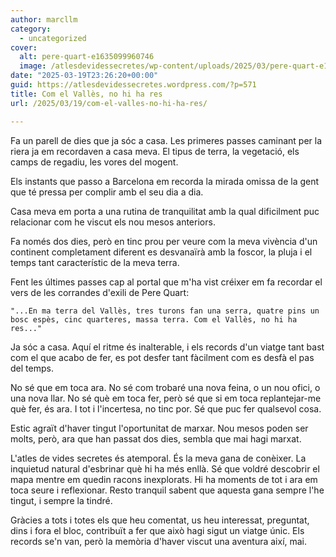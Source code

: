 ```yaml
---
author: marcllm
category:
  - uncategorized
cover:
  alt: pere-quart-e1635099960746
  image: /atlesdevidessecretes/wp-content/uploads/2025/03/pere-quart-e1635099960746.jpeg
date: "2025-03-19T23:26:20+00:00"
guid: https://atlesdevidessecretes.wordpress.com/?p=571
title: Com el Vallès, no hi ha res
url: /2025/03/19/com-el-valles-no-hi-ha-res/

---
```

Fa un parell de dies que ja sóc a casa. Les primeres passes caminant per la riera ja em recordaven a casa meva. El tipus de terra, la vegetació, els camps de regadiu, les vores del mogent.

Els instants que passo a Barcelona em recorda la mirada omissa de la gent que té pressa per complir amb el seu dia a dia.

Casa meva em porta a una rutina de tranquilitat amb la qual dificilment puc relacionar com he viscut els nou mesos anteriors.

Fa només dos dies, però en tinc prou per veure com la meva vivència d'un continent completament diferent es desvanaïrà amb la foscor, la pluja i el temps tant característic de la meva terra.

Fent les últimes passes cap al portal que m'ha vist créixer em fa recordar el vers de les corrandes d'exili de Pere Quart:

```
"...En ma terra del Vallès, tres turons fan una serra, quatre pins un bosc espès, cinc quarteres, massa terra. Com el Vallès, no hi ha res..."
```

Ja sóc a casa. Aquí el ritme és inalterable, i els records d'un viatge tant bast com el que acabo de fer, es pot desfer tant fàcilment com es desfà el pas del temps.

No sé que em toca ara. No sé com trobaré una nova feina, o un nou ofici, o una nova llar. No sé què em toca fer, però sé que si em toca replantejar-me què fer, és ara. I tot i l'incertesa, no tinc por. Sé que puc fer qualsevol cosa.

Estic agraït d'haver tingut l'oportunitat de marxar. Nou mesos poden ser molts, però, ara que han passat dos dies, sembla que mai hagi marxat.

L'atles de vides secretes és atemporal. És la meva gana de conèixer. La inquietud natural d'esbrinar què hi ha més enllà. Sé que voldré descobrir el mapa mentre em quedin racons inexplorats. Hi ha moments de tot i ara em toca seure i reflexionar. Resto tranquil sabent que aquesta gana sempre l'he tingut, i sempre la tindré.

Gràcies a tots i totes els que heu comentat, us heu interessat, preguntat, dins i fora el bloc, contribuït a fer que això hagi sigut un viatge únic. Els records se'n van, però la memòria d'haver viscut una aventura així, mai.
